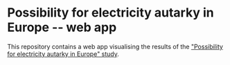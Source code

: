 # Possibility for electricity autarky in Europe -- web app

This repository contains a web app visualising the results of the ["Possibility for electricity autarky in Europe" study](https://github.com/timtroendle/possibility-for-electricity-autarky).
